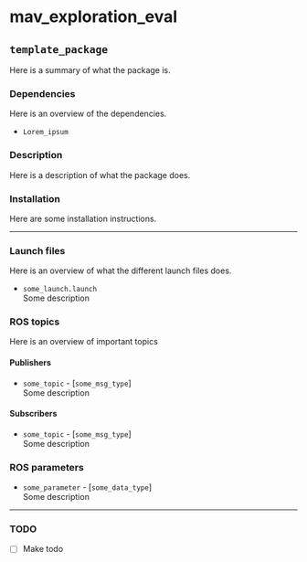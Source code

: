 # mav_exploration_eval

## `template_package`

Here is a summary of what the package is.

### **Dependencies**

Here is an overview of the dependencies.

* `Lorem_ipsum`

### **Description**

Here is a description of what the package does.

### **Installation**

Here are some installation instructions.

---

### **Launch files**

Here is an overview of what the different launch files does.

* `some_launch.launch`  
  Some description

### **ROS topics**

Here is an overview of important topics

#### Publishers

* `some_topic` - [`some_msg_type`]  
  Some description

#### Subscribers

* `some_topic` - [`some_msg_type`]  
  Some description

### **ROS parameters**

* `some_parameter` - [`some_data_type`]  
  Some description

---

### TODO

* [ ] Make todo
